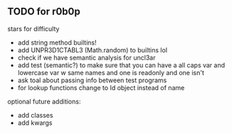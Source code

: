 ## TODO for r0b0p

stars for difficulty

- add string method builtins!
- add UNPR3D1CTABL3 (Math.random) to builtins lol
- check if we have semantic analysis for uncl3ar
- add test (semantic?) to make sure that you can have a all caps var and lowercase var w same names and one is readonly and one isn't
- ask toal about passing info between test programs
- for lookup functions change to Id object instead of name

optional future additions:

- add classes
- add kwargs
